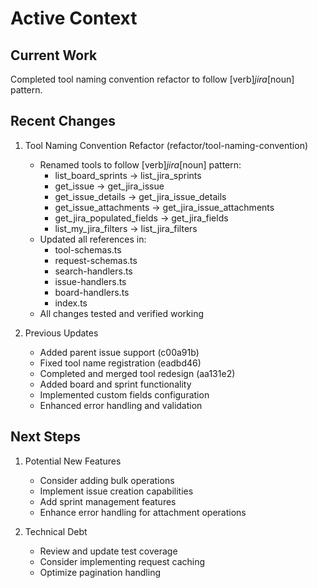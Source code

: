 # Active Context

## Current Work
Completed tool naming convention refactor to follow [verb]_jira_[noun] pattern.

## Recent Changes
1. Tool Naming Convention Refactor (refactor/tool-naming-convention)
   - Renamed tools to follow [verb]_jira_[noun] pattern:
     * list_board_sprints → list_jira_sprints
     * get_issue → get_jira_issue
     * get_issue_details → get_jira_issue_details
     * get_issue_attachments → get_jira_issue_attachments
     * get_jira_populated_fields → get_jira_fields
     * list_my_jira_filters → list_jira_filters
   - Updated all references in:
     * tool-schemas.ts
     * request-schemas.ts
     * search-handlers.ts
     * issue-handlers.ts
     * board-handlers.ts
     * index.ts
   - All changes tested and verified working

2. Previous Updates
   - Added parent issue support (c00a91b)
   - Fixed tool name registration (eadbd46)
   - Completed and merged tool redesign (aa131e2)
   - Added board and sprint functionality
   - Implemented custom fields configuration
   - Enhanced error handling and validation

## Next Steps
1. Potential New Features
   - Consider adding bulk operations
   - Implement issue creation capabilities
   - Add sprint management features
   - Enhance error handling for attachment operations

2. Technical Debt
   - Review and update test coverage
   - Consider implementing request caching
   - Optimize pagination handling
